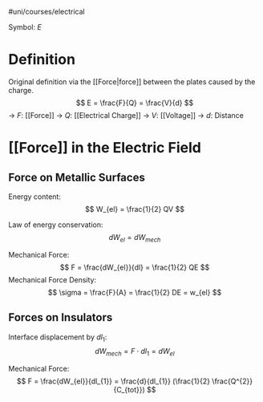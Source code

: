 #uni/courses/electrical 

Symbol: $E$

# Definition

Original definition via the [[Force|force]] between the plates caused by the charge.
$$
E = \frac{F}{Q} = \frac{V}{d}
$$
-> $F$: [[Force]]
-> $Q$: [[Electrical Charge]]
-> $V$: [[Voltage]]
-> $d$: Distance

# [[Force]] in the Electric Field

## Force on Metallic Surfaces

Energy content:
$$
W_{el} = \frac{1}{2} QV
$$

Law of energy conservation:
$$
dW_{el} = dW_{mech}
$$

Mechanical Force:
$$
F = \frac{dW_{el}}{dl} = \frac{1}{2} QE
$$
Mechanical Force Density:
$$
\sigma = \frac{F}{A} = \frac{1}{2} DE = w_{el}
$$

## Forces on Insulators

Interface displacement by $dl_{1}$:
$$
dW_{mech} = F \cdot dl_{1} = dW_{el}
$$

Mechanical Force:
$$
F = \frac{dW_{el}}{dl_{1}} = \frac{d}{dl_{1}} (\frac{1}{2} \frac{Q^{2}}{C_{tot}})
$$


